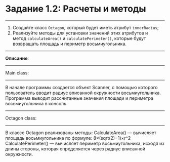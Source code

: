 # Задание 1.2: Расчеты и методы
***
1. Создайте класс `Octagon`, который будет иметь атрибут `innerRadius`;
2. Реализуйте методы для установки значений этих атрибутов и метод `calculateArea()` и `calculatePerimeter()`, которые будут возвращать площадь и периметр восьмиугольника.
***
**Описание**:
***
Main class:
***
В начале программы создается объект Scanner, с помощью которого пользователь вводит радиус вписанной окружности восьмиугольника.
Программа выводит рассчитанные значения площади и периметра восьмиугольника в консоль.
***
Octagon class:
***
В классе Octagon реализованы методы:
CalculateArea() — вычисляет площадь восьмиугольника по формуле: 8×(sqrt(2)−1)×r^2
CalculatePerimeter() — вычисляет периметр восьмиугольника, исходя из длины стороны, которая определяется через радиус вписанной окружности.